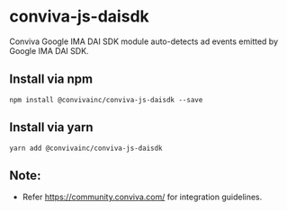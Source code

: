 # conviva-js-daisdk
Conviva Google IMA DAI SDK module auto-detects ad events emitted by Google IMA DAI SDK.

## Install via npm 

```
npm install @convivainc/conviva-js-daisdk --save
```

## Install via yarn 

```
yarn add @convivainc/conviva-js-daisdk
```

## Note:
* Refer https://community.conviva.com/ for integration guidelines.
